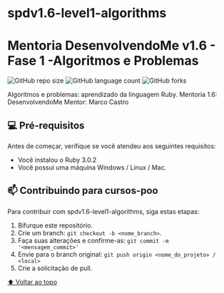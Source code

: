 # spdv1.6-level1-algorithms
# Mentoria DesenvolvendoMe v1.6 - Fase 1 -Algoritmos e Problemas

![GitHub repo size](https://img.shields.io/github/repo-size/osksergio/spdv1.6-level1-algorithms?style=for-the-badge)
![GitHub language count](https://img.shields.io/github/languages/count/osksergio/spdv1.6-level1-algorithms?style=for-the-badge)
![GitHub forks](https://img.shields.io/github/forks/osksergio/spdv1.6-level1-algorithms?style=for-the-badge)

Algoritmos e problemas: aprendizado da linguagem Ruby.
Mentoria 1.6: DesenvolvendoMe
Mentor: Marco Castro

## 💻 Pré-requisitos

Antes de começar, verifique se você atendeu aos seguintes requisitos:
* Você instalou o Ruby 3.0.2
* Você possui uma máquina Windows / Linux / Mac.

## 📫 Contribuindo para cursos-poo
<!---Se o seu README for longo ou se você tiver algum processo ou etapas específicas que deseja que os contribuidores sigam, considere a criação de um arquivo CONTRIBUTING.md separado--->
Para contribuir com spdv1.6-level1-algorithms, siga estas etapas:

1. Bifurque este repositório.
2. Crie um branch: `git checkout -b <nome_branch>`.
3. Faça suas alterações e confirme-as: `git commit -m '<mensagem_commit>'`
4. Envie para o branch original: `git push origin <nome_do_projeto> / <local>`
5. Crie a solicitação de pull.

[⬆ Voltar ao topo](README.md)<br>
